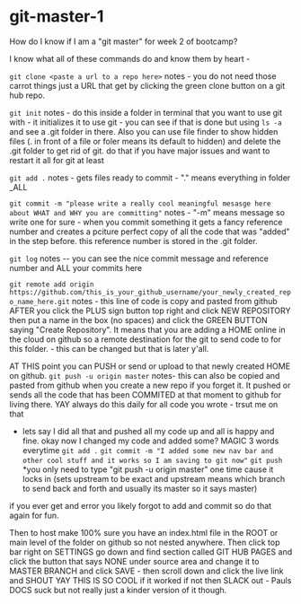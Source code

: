 # git-master-1


How do I know if I am a "git master" for week 2 of bootcamp? <br/>

I know what all of these commands do and know them by heart -

`git clone <paste a url to a repo here>` 
notes - you do not need those carrot things just a URL that get by clicking the green clone button on a git hub repo. 

`git init`
notes - do this inside a folder in terminal that you want to use git with - it initializes it to use git - you can see if that is done but using `ls -a` and see a .git folder in there. Also you can use file finder to show hidden files (. in front of a file or foler means its default to hidden) and delete the .git folder to get rid of git. do that if you have major issues and want to restart it all for git at least

`git add .`
notes - gets files ready to commit - "." means everything in folder _ALL

`git commit -m "please write a really cool meaningful mesasge here about WHAT and WHY you are committing"` 
notes - "-m" means message so write one for sure - when you commit something it gets a fancy reference number and creates a pciture perfect copy of all the code that was "added" in the step before. this reference number is stored in the .git folder.

`git log` 
notes -- you can see the nice commit message and reference number and ALL your commits here

`git remote add origin https://github.com/this_is_your_github_username/your_newly_created_repo_name_here.git`
notes - this line of code is copy and pasted from github AFTER you click the PLUS sign button top right and click NEW REPOSITORY then put a name in the box (no spaces) and click the GREEN BUTTON saying "Create Repository". It means that you are adding a HOME online in the cloud on github so a remote destination for the git to send code to for this folder. - this can be changed but that is later y'all.

AT THIS point you can PUSH or send or upload to that newly created HOME on github. 
`git push -u origin master` 
notes- this can also be copied and pasted from github when you create a new repo if you forget it. It pushed or sends all the code that has been COMMITED at that moment to github for living there. YAY always do this daily for all code you wrote - trsut me on that 

- lets say I did all that and pushed all my code up and all is happy and fine. okay now I changed my code and added some?
MAGIC 3 words everytime 
`git add .`
`git commit -m "I added some new nav bar and other cool stuff and it works so I am saving to git now"`
`git push`  *you only need to type "git push -u origin master" one time cause it locks in (sets upstream to be exact and upstream means which branch to send back and forth and usually its master so it says master)

if you ever get and error you likely forgot to add and commit so do that again for fun.  

Then to host make 100% sure you have an index.html file in the ROOT or main level of the folder on github so not nested anywhere. Then click top bar right on SETTINGS go down and find section called GIT HUB PAGES and click the button that says NONE under source area and change it to MASTER BRANCH and click SAVE - then scroll down and click the live link and SHOUT YAY THIS IS SO COOL if it worked if not then SLACK out - Pauls DOCS suck but not really just a kinder version of it though. 



